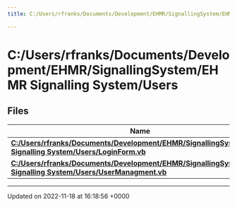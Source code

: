 ```yaml
---
title: C:/Users/rfranks/Documents/Development/EHMR/SignallingSystem/EHMR Signalling System/Users

---
```


# C:/Users/rfranks/Documents/Development/EHMR/SignallingSystem/EHMR Signalling System/Users



## Files

| Name           |
| -------------- |
| **[C:/Users/rfranks/Documents/Development/EHMR/SignallingSystem/EHMR Signalling System/Users/LoginForm.vb](/SignallingSystem-doc/mainsystem/Files/LoginForm_8vb/#file-loginform.vb)**  |
| **[C:/Users/rfranks/Documents/Development/EHMR/SignallingSystem/EHMR Signalling System/Users/UserManagment.vb](/SignallingSystem-doc/mainsystem/Files/UserManagment_8vb/#file-usermanagment.vb)**  |






-------------------------------

Updated on 2022-11-18 at 16:18:56 +0000
